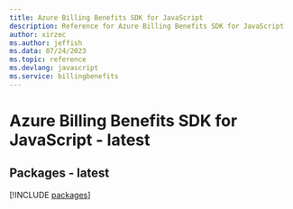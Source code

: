 ```yaml
---
title: Azure Billing Benefits SDK for JavaScript
description: Reference for Azure Billing Benefits SDK for JavaScript
author: xirzec
ms.author: jeffish
ms.data: 07/24/2023
ms.topic: reference
ms.devlang: javascript
ms.service: billingbenefits
---
```

# Azure Billing Benefits SDK for JavaScript - latest
## Packages - latest
[!INCLUDE [packages](billing-benefits-index.md)]